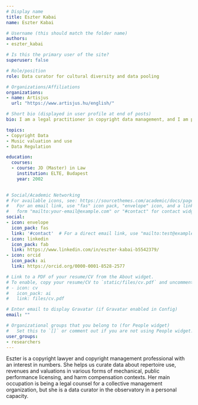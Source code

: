 ```yaml
---
# Display name
title: Eszter Kabai
name: Eszter Kabai

# Username (this should match the folder name)
authors:
- eszter_kabai

# Is this the primary user of the site?
superuser: false

# Role/position
role: Data curator for cultural diversity and data pooling

# Organizations/Affiliations
organizations:
- name: Artisjus
  url: "https://www.artisjus.hu/english/"

# Short bio (displayed in user profile at end of posts)
bio: I am a legal practitioner in copyright data management, and I am particularly interested in connecting proprietary and protected data with external open data..

topics:
- Copyright Data
- Music valuation and use
- Data Regulation

education:
  courses:
  - course: JD (Master) in Law
    institution: ELTE, Budapest
    year: 2002
    

# Social/Academic Networking
# For available icons, see: https://sourcethemes.com/academic/docs/page-builder/#icons
#   For an email link, use "fas" icon pack, "envelope" icon, and a link in the
#   form "mailto:your-email@example.com" or "#contact" for contact widget.
social:
- icon: envelope
  icon_pack: fas
  link: '#contact'  # For a direct email link, use "mailto:test@example.org".
- icon: linkedin
  icon_pack: fab
  link: https://www.linkedin.com/in/eszter-kabai-b5542379/
- icon: orcid
  icon_pack: ai
  link: https://orcid.org/0000-0001-8528-2577

# Link to a PDF of your resume/CV from the About widget.
# To enable, copy your resume/CV to `static/files/cv.pdf` and uncomment the lines below.
# - icon: cv
#   icon_pack: ai
#   link: files/cv.pdf

# Enter email to display Gravatar (if Gravatar enabled in Config)
email: ""

# Organizational groups that you belong to (for People widget)
#   Set this to `[]` or comment out if you are not using People widget.
user_groups:
- researchers
---
```


Eszter is a copyright lawyer and copyright management professional with an interest in numbers.  She helps us curate data about repertoire use, revenues and valuations in various forms of mechanical, public performance licensing, and harm compensation contexts. Her main occupation is being a legal counsel for a collective management organization, but she is a data curator in the observatory in a personal capacity. 
